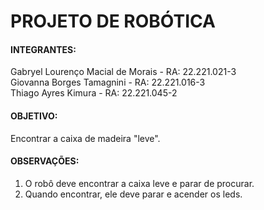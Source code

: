 # PROJETO DE ROBÓTICA

#### INTEGRANTES:
Gabryel Lourenço Macial de Morais  - RA: 22.221.021-3
<br>
Giovanna Borges Tamagnini - RA: 22.221.016-3
<br>
Thiago Ayres Kimura - RA:  22.221.045-2

#### OBJETIVO:

Encontrar a caixa de madeira "leve".

#### OBSERVAÇÕES:

1. O robô deve encontrar a caixa leve e parar de procurar.
2. Quando encontrar, ele deve parar e acender os leds.
